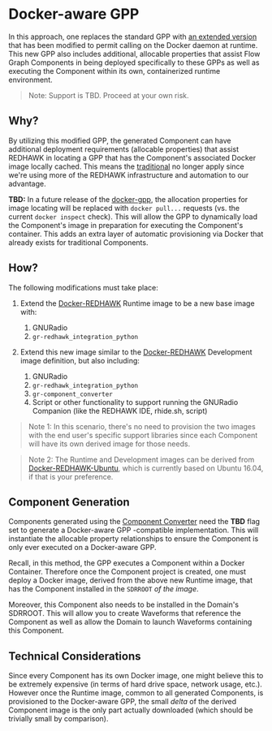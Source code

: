 # Docker-aware GPP

In this approach, one replaces the standard GPP with [an extended version][docker-gpp] that has been modified to permit calling on the Docker daemon at runtime.  This new GPP also includes additional, allocable properties that assist Flow Graph Components in being deployed specifically to these GPPs as well as executing the Component within its own, containerized runtime environment. 

 > Note: Support is TBD.  Proceed at your own risk.

## Why?

By utilizing this modified GPP, the generated Component can have additional deployment requirements (allocable properties) that assist REDHAWK in locating a GPP that has the Component's associated Docker image locally cached.  This means the [traditional][traditional-technical-considerations] no longer apply since we're using more of the REDHAWK infrastructure and automation to our advantage.

**TBD:** In a future release of the [docker-gpp][docker-gpp], the allocation properties for image locating will be replaced with `docker pull...` requests (vs. the current `docker inspect` check).  This will allow the GPP to dynamically load the Component's image in preparation for executing the Component's container.  This adds an extra layer of automatic provisioning via Docker that already exists for traditional Components. 

## How?

The following modifications must take place:

1. Extend the [Docker-REDHAWK][docker-redhawk] Runtime image to be a new base image with:
   1. GNURadio
   2. `gr-redhawk_integration_python`

2. Extend this new image similar to the [Docker-REDHAWK][docker-redhawk] Development image definition, but also including:
   1. GNURadio
   2. `gr-redhawk_integration_python`
   3. `gr-component_converter`
   4. Script or other functionality to support running the GNURadio Companion (like the REDHAWK IDE, rhide.sh, script)

 > Note 1: In this scenario, there's no need to provision the two images with the end user's specific support libraries since each Component will have its own derived image for those needs.

 > Note 2: The Runtime and Development images can be derived from [Docker-REDHAWK-Ubuntu][docker-redhawk-ubuntu], which is currently based on Ubuntu 16.04, if that is your preference.

## Component Generation

Components generated using the [Component Converter][gr-cc] need the **TBD** flag set to generate a Docker-aware GPP -compatible implementation.  This will instantiate the allocable property relationships to ensure the Component is only ever executed on a Docker-aware GPP.

Recall, in this method, the GPP executes a Component within a Docker Container.  Therefore once the Component project is created, one must deploy a Docker image, derived from the above new Runtime image, that has the Component installed in the `SDRROOT` _of the image_.

Moreover, this Component also needs to be installed in the Domain's SDRROOT.  This will allow you to create Waveforms that reference the Component as well as allow the Domain to launch Waveforms containing this Component.

## Technical Considerations

Since every Component has its own Docker image, one might believe this to be extremely expensive (in terms of hard drive space, network usage, etc.).  However once the Runtime image, common to all generated Components, is provisioned to the Docker-aware GPP, the small _delta_ of the derived Component image is the only part actually downloaded (which should be trivially small by comparison).


[traditional-technical-considerations]: ../1-traditional/README.md#technical-considerations
[docker-gpp]: https://github.com/GeonTech/core-framework/tree/docker-gpp
[docker-redhawk]: https://github.com/GeonTech/docker-redhawk
[docker-redhawk-ubuntu]: https://github.com/GeonTech/docker-redhawk-ubuntu
[gr-cc]: ../gr-component_converter/README.md
